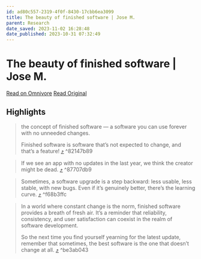 ```yaml
---
id: ad80c557-2319-4f0f-8430-17cbb6ea3099
title: The beauty of finished software | Jose M.
parent: Research
date_saved: 2023-11-02 16:28:48
date_published: 2023-10-31 07:32:49
---
```


# The beauty of finished software | Jose M.

[Read on Omnivore](https://omnivore.app/me/the-beauty-of-finished-software-jose-m-18b90a6bcf7)
[Read Original](https://josem.co/the-beauty-of-finished-software/?mibextid=2JQ9oc)

## Highlights

> the concept of finished software — a software you can use forever with no unneeded changes.
> 
> Finished software is software that’s not expected to change, and that’s a feature! [⤴️](https://omnivore.app/me/the-beauty-of-finished-software-jose-m-18b90a6bcf7#82147b89-9533-4d41-a3e0-c81d757e8b72)  ^82147b89

> If we see an app with no updates in the last year, we think the creator might be dead. [⤴️](https://omnivore.app/me/the-beauty-of-finished-software-jose-m-18b90a6bcf7#87707db9-6fa3-439b-8a4a-a37d8b28feca)  ^87707db9

> Sometimes, a software upgrade is a step backward: less usable, less stable, with new bugs. Even if it’s genuinely better, there’s the learning curve. [⤴️](https://omnivore.app/me/the-beauty-of-finished-software-jose-m-18b90a6bcf7#f68b3ffc-777c-4272-afb0-1f81e39f504c)  ^f68b3ffc

> In a world where constant change is the norm, finished software provides a breath of fresh air. It’s a reminder that reliability, consistency, and user satisfaction can coexist in the realm of software development.
> 
> So the next time you find yourself yearning for the latest update, remember that sometimes, the best software is the one that doesn’t change at all. [⤴️](https://omnivore.app/me/the-beauty-of-finished-software-jose-m-18b90a6bcf7#be3ab043-818a-4fec-9e40-b896f407121d)  ^be3ab043

